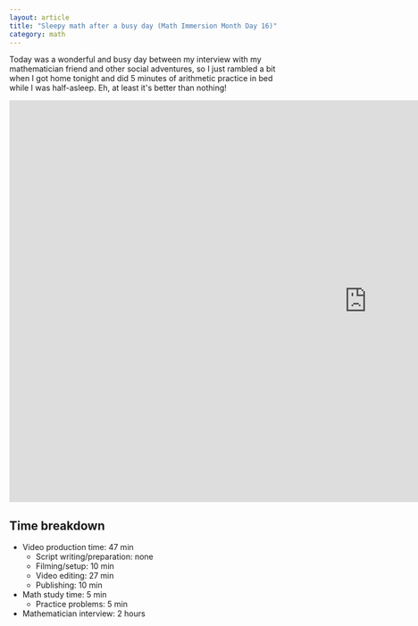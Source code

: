 ```yaml
---
layout: article
title: "Sleepy math after a busy day (Math Immersion Month Day 16)"
category: math
---
```


Today was a wonderful and busy day between my interview with my mathematician friend and other social adventures, so I just rambled a bit when I got home tonight and did 5 minutes of arithmetic practice in bed while I was half-asleep. Eh, at least it's better than nothing!

<iframe width="1280" height="720" src="https://www.youtube.com/embed/n4HgTir10yM" frameborder="0" allowfullscreen></iframe>

## Time breakdown
- Video production time: 47 min
  - Script writing/preparation: none
  - Filming/setup: 10 min
  - Video editing: 27 min
  - Publishing: 10 min
- Math study time: 5 min
  - Practice problems: 5 min
- Mathematician interview: 2 hours